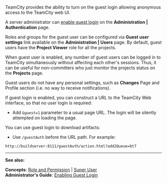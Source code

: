 [//]: # (title: Guest User)
[//]: # (auxiliary-id: Guest User)
TeamCity provides the ability to turn on the guest login allowing anonymous access to the TeamCity web UI.

A server administrator can [enable guest login](enabling-guest-login.md) on the __Administration | Authentication__ page.

Roles and groups for the guest user can be configured via __Guest user settings__ link available on the __Administration | Users__ page. By default, guest users have the __Project Viewer__ role for all the projects.

When guest user is enabled, any number of guest users can be logged in to TeamCity simultaneously without affecting each other's sessions. Thus, it can be useful for non\-committers who just monitor the projects status on the __Projects__ page.

Guest users do not have any personal settings, such as __Changes__ Page and Profile section (i.e. no way to receive notifications).

If guest login is enabled, you can construct a URL to the TeamCity Web interface, so that no user login is required:
* Add `&guest=1` parameter to a usual page URL. The login will be silently attempted on loading the page.

You can use guest login to download artifacts:
* Use `/guestAuth` before the URL path. For example:


```Shell
http://buildserver:8111/guestAuth/action.html?add2Queue=bt7

```

 __  __

__See also:__


__Concepts__: [Role and Permission](role-and-permission.md) | [Super User](super-user.md)   
__Administrator's Guide__: [Enabling Guest Login](enabling-guest-login.md)
